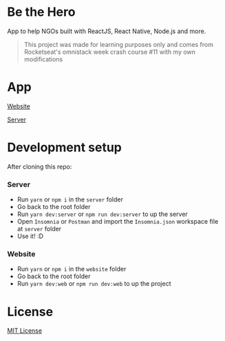 # Be the Hero
App to help NGOs built with ReactJS, React Native, Node.js and more.

> This project was made for learning purposes only and comes from Rocketseat's omnistack week crash course #11 with my own modifications

# App
[Website](https://be-the-hero-app.netlify.com/)

[Server](https://be-the-hero-app.herokuapp.com/ngos)

# Development setup
After cloning this repo:
### Server 
  - Run ```yarn``` or ```npm i``` in the ```server``` folder
  - Go back to the root folder
  - Run ```yarn dev:server``` or ```npm run dev:server``` to up the server
  - Open ```Insomnia``` or ```Postman``` and import the ```Insomnia.json``` workspace file at ```server``` folder
  - Use it! :D
### Website
  - Run ```yarn``` or ```npm i``` in the ```website``` folder
  - Go back to the root folder
  - Run ```yarn dev:web``` or ```npm run dev:web``` to up the project

# License
[MIT License](/LICENSE)